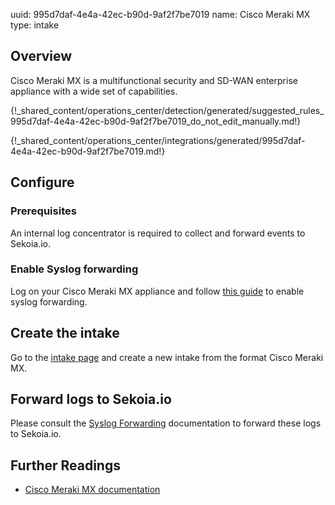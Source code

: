 uuid: 995d7daf-4e4a-42ec-b90d-9af2f7be7019
name: Cisco Meraki MX
type: intake

## Overview

Cisco Meraki MX is a multifunctional security and SD-WAN enterprise appliance with a wide set of capabilities.

{!_shared_content/operations_center/detection/generated/suggested_rules_995d7daf-4e4a-42ec-b90d-9af2f7be7019_do_not_edit_manually.md!}

{!_shared_content/operations_center/integrations/generated/995d7daf-4e4a-42ec-b90d-9af2f7be7019.md!}

## Configure

### Prerequisites

An internal log concentrator is required to collect and forward events to Sekoia.io.

### Enable Syslog forwarding

Log on your Cisco Meraki MX appliance and follow [this guide](https://documentation.meraki.com/General_Administration/Monitoring_and_Reporting/Syslog_Server_Overview_and_Configuration#Configure_Dashboard) to enable syslog forwarding.


## Create the intake

Go to the [intake page](https://app.sekoia.io/operations/intakes) and create a new intake from the format Cisco Meraki MX.

## Forward logs to Sekoia.io

Please consult the [Syslog Forwarding](../../../../ingestion_methods/sekoiaio_docker_concentrator/) documentation to forward these logs to Sekoia.io.

## Further Readings
- [Cisco Meraki MX documentation](https://documentation.meraki.com/MX)

